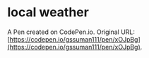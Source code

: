 # local weather

A Pen created on CodePen.io. Original URL: [https://codepen.io/gssuman111/pen/xOJpBg](https://codepen.io/gssuman111/pen/xOJpBg).


